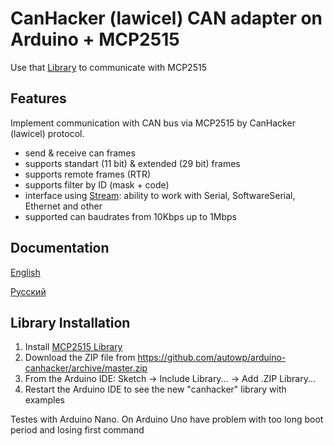 # CanHacker (lawicel) CAN adapter on Arduino + MCP2515

Use that [Library](https://github.com/autowp/arduino-mcp2515) to communicate with MCP2515

## Features

Implement communication with CAN bus via MCP2515 by CanHacker (lawicel) protocol.

- send & receive can frames
- supports standart (11 bit) & extended (29 bit) frames
- supports remote frames (RTR)
- supports filter by ID (mask + code)
- interface using [Stream](https://www.arduino.cc/en/Reference/Stream): ability to work with Serial, SoftwareSerial, Ethernet and other
- supported can baudrates from 10Kbps up to 1Mbps

## Documentation

[English](docs/en/)

[Русский](docs/ru/)

## Library Installation

1. Install [MCP2515 Library](https://github.com/autowp/arduino-mcp2515)
2. Download the ZIP file from https://github.com/autowp/arduino-canhacker/archive/master.zip
3. From the Arduino IDE: Sketch -> Include Library... -> Add .ZIP Library...
4. Restart the Arduino IDE to see the new "canhacker" library with examples

Testes with Arduino Nano.
On Arduino Uno have problem with too long boot period and losing first command